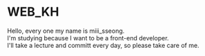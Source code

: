 # WEB_KH
Hello, every one
my name is miii_sseong. <br>
I'm studying because I want to be a front-end developer.<br>
I'll take a lecture and committ every day, so please take care of me.